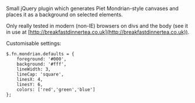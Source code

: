 Small jQuery plugin which generates Piet Mondrian-style canvases and places it as a background on selected elements.

Only really tested in modern (non-IE) browsers on divs and the body (see it in use at [http://breakfastdinnertea.co.uk](http://breakfastdinnertea.co.uk)).

Customisable settings:

    $.fn.mondrian.defaults = {
        foreground: '#000',
		background: '#fff',
        lineWidth: 3,
		lineCap: 'square',
        linesX: 4,
		linesY: 6,
        colors: ['red','green','blue']
    };

